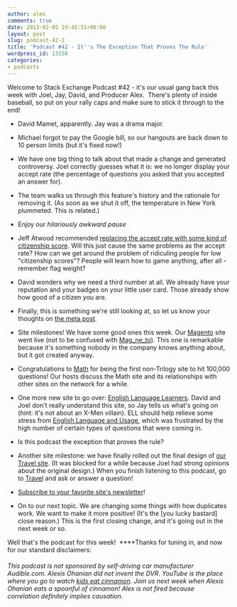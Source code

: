 ```yaml
---
author: alex
comments: true
date: 2013-02-05 19:45:51+00:00
layout: post
slug: podcast-42-2
title: 'Podcast #42 - It''s The Exception That Proves The Rule'
wordpress_id: 13150
categories:
- podcasts
---
```


Welcome to Stack Exchange Podcast #42 - it's our usual gang back this week with Joel, Jay, David, and Producer Alex.  There's plenty of inside baseball, so put on your rally caps and make sure to stick it through to the end!



	
  * David Mamet, apparently. Jay was a drama major.

	
  * Michael forgot to pay the Google bill, so our hangouts are back down to 10 person limits (but it's fixed now!)

	
  * We have one big thing to talk about that made a change and generated controversy. Joel correctly guesses what it is: we no longer display your accept rate (the percentage of questions you asked that you accepted an answer for).

	
  * The team walks us through this feature's history and the rationale for removing it. (As soon as we shut it off, the temperature in New York plummeted. This is related.)

	
  * Enjoy our _hilariously awkward pause_

	
  * Jeff Atwood recommended [replacing the accept rate with some kind of citizenship score](http://meta.stackoverflow.com/questions/165179/replace-accept-rate-with-citizenship-level). Will this just cause the same problems as the accept rate? How can we get around the problem of ridiculing people for low "citizenship scores"? People will learn how to game anything, after all - remember flag weight?

	
  * David wonders why we need a third number at all. We already have your reputation and your badges on your little user card. Those already show how good of a citizen you are.

	
  * Finally, this is something we're still looking at, so let us know your thoughts on [the meta post](http://meta.stackoverflow.com/questions/165179/replace-accept-rate-with-citizenship-level).

	
  * Site milestones! We have some good ones this week. Our [Magento](http://magento.stackexchange.com/) site went live (not to be confused with [Mag_ne_to](http://fc09.deviantart.net/fs11/i/2006/238/0/0/Erik_Magnus_Magneto_Colors_by_ErikVonLehmann.jpg)). This one is remarkable because it's something nobody in the company knows anything about, but it got created anyway.

	
  * Congratulations to [Math](http://mathematics.stackexchange.com/) for being the first non-Trilogy site to hit 100,000 questions! Our hosts discuss the Math site and its relationships with other sites on the network for a while.

	
  * One more new site to go over: [English Language Learners](http://ell.stackexchange.com/). David and Joel don't really understand this site, so Jay tells us what's going on (hint: it's not about an X-Men villain). ELL should help relieve some stress from [English Language and Usage](http://english.stackexchange.com/), which was frustrated by the high number of certain types of questions that were coming in.

	
  * Is this podcast the exception that proves the rule?

	
  * Another site milestone: we have finally rolled out the final design of [our Travel site](http://travel.stackexchange.com/). (It was blocked for a while because Joel had strong opinions about the original design.) When you finish listening to this podcast, go to [Travel](http://travel.stackexchange.com/) and ask or answer a question!

	
  * [Subscribe to your favorite site's newsletter](http://stackexchange.com/newsletters)!

	
  * On to our next topic. We are changing some things with how duplicates work. We want to make it more positive! (It's the [you lucky bastard] close reason.) This is the first closing change, and it's going out in the next week or so.


Well that's the podcast for this week!  ****Thanks for tuning in, and now for our standard disclaimers:


###### _This podcast is not sponsored by self-driving car manufacturer Audible.com. Alexis Ohanian did not invent the DVR. YouTube is the place where you go to watch [kids eat cinnamon](http://www.cinnamonchallenge.com/). Join us next week when Alexis Ohanian eats a spoonful of cinnamon! Alex is not fired because correlation definitely implies causation._




